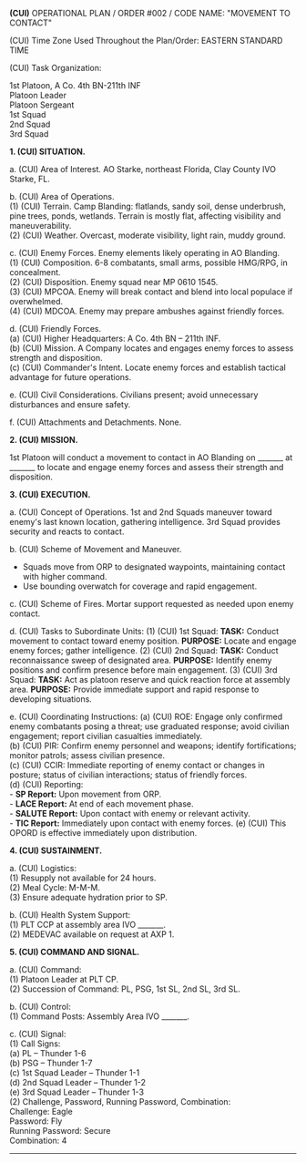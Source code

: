 **(CUI)** OPERATIONAL PLAN / ORDER #002 / CODE NAME: "MOVEMENT TO CONTACT"

(CUI) Time Zone Used Throughout the Plan/Order: EASTERN STANDARD TIME

(CUI) Task Organization:

1st Platoon, A Co. 4th BN-211th INF  
Platoon Leader  
Platoon Sergeant  
1st Squad  
2nd Squad  
3rd Squad  

**1. (CUI) SITUATION.**

a. (CUI) Area of Interest. AO Starke, northeast Florida, Clay County IVO Starke, FL.

b. (CUI) Area of Operations.  
   (1) (CUI) Terrain. Camp Blanding: flatlands, sandy soil, dense underbrush, pine trees, ponds, wetlands. Terrain is mostly flat, affecting visibility and maneuverability.  
   (2) (CUI) Weather. Overcast, moderate visibility, light rain, muddy ground.

c. (CUI) Enemy Forces. Enemy elements likely operating in AO Blanding.  
   (1) (CUI) Composition. 6-8 combatants, small arms, possible HMG/RPG, in concealment.  
   (2) (CUI) Disposition. Enemy squad near MP 0610 1545.  
   (3) (CUI) MPCOA. Enemy will break contact and blend into local populace if overwhelmed.  
   (4) (CUI) MDCOA. Enemy may prepare ambushes against friendly forces.

d. (CUI) Friendly Forces.  
   (a) (CUI) Higher Headquarters: A Co. 4th BN – 211th INF.  
   (b) (CUI) Mission. A Company locates and engages enemy forces to assess strength and disposition.  
   (c) (CUI) Commander's Intent. Locate enemy forces and establish tactical advantage for future operations.

e. (CUI) Civil Considerations. Civilians present; avoid unnecessary disturbances and ensure safety.

f. (CUI) Attachments and Detachments. None.

**2. (CUI) MISSION.**

1st Platoon will conduct a movement to contact in AO Blanding on _______ at _______ to locate and engage enemy forces and assess their strength and disposition.

**3. (CUI) EXECUTION.**

a. (CUI) Concept of Operations. 1st and 2nd Squads maneuver toward enemy's last known location, gathering intelligence. 3rd Squad provides security and reacts to contact.

b. (CUI) Scheme of Movement and Maneuver.  
- Squads move from ORP to designated waypoints, maintaining contact with higher command.  
- Use bounding overwatch for coverage and rapid engagement.

c. (CUI) Scheme of Fires. Mortar support requested as needed upon enemy contact.

d. (CUI) Tasks to Subordinate Units:
   (1) (CUI) 1st Squad:
       **TASK:** Conduct movement to contact toward enemy position.
       **PURPOSE:** Locate and engage enemy forces; gather intelligence.
   (2) (CUI) 2nd Squad:
       **TASK:** Conduct reconnaissance sweep of designated area.
       **PURPOSE:** Identify enemy positions and confirm presence before main engagement.
   (3) (CUI) 3rd Squad:
       **TASK:** Act as platoon reserve and quick reaction force at assembly area.
       **PURPOSE:** Provide immediate support and rapid response to developing situations.

e. (CUI) Coordinating Instructions:
   (a) (CUI) ROE: Engage only confirmed enemy combatants posing a threat; use graduated response; avoid civilian engagement; report civilian casualties immediately.  
   (b) (CUI) PIR: Confirm enemy personnel and weapons; identify fortifications; monitor patrols; assess civilian presence.  
   (c) (CUI) CCIR: Immediate reporting of enemy contact or changes in posture; status of civilian interactions; status of friendly forces.  
   (d) (CUI) Reporting:  
       - **SP Report:** Upon movement from ORP.  
       - **LACE Report:** At end of each movement phase.  
       - **SALUTE Report:** Upon contact with enemy or relevant activity.  
       - **TIC Report:** Immediately upon contact with enemy forces.
   (e) (CUI) This OPORD is effective immediately upon distribution.

**4. (CUI) SUSTAINMENT.**

a. (CUI) Logistics:  
   (1) Resupply not available for 24 hours.  
   (2) Meal Cycle: M-M-M.  
   (3) Ensure adequate hydration prior to SP.

b. (CUI) Health System Support:  
   (1) PLT CCP at assembly area IVO _______.  
   (2) MEDEVAC available on request at AXP 1.

**5. (CUI) COMMAND AND SIGNAL.**

a. (CUI) Command:  
   (1) Platoon Leader at PLT CP.  
   (2) Succession of Command: PL, PSG, 1st SL, 2nd SL, 3rd SL.

b. (CUI) Control:  
   (1) Command Posts: Assembly Area IVO _______.

c. (CUI) Signal:  
   (1) Call Signs:  
       (a) PL – Thunder 1-6  
       (b) PSG – Thunder 1-7  
       (c) 1st Squad Leader – Thunder 1-1  
       (d) 2nd Squad Leader – Thunder 1-2  
       (e) 3rd Squad Leader – Thunder 1-3  
   (2) Challenge, Password, Running Password, Combination:  
       Challenge: Eagle  
       Password: Fly  
       Running Password: Secure  
       Combination: 4

---